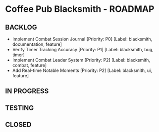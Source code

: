 # Coffee Pub Blacksmith - ROADMAP

<!--
USAGE:
1. To add new items: Add them here in the appropriate section using the format:
   - Your new task title [Priority: P0-P4] [Label: blacksmith, label1, label2]
   They will be automatically created as GitHub Issues.

2. To modify existing items: Edit them in GitHub Issues instead of here.
   This file will be automatically updated to reflect those changes.

EXAMPLE:
- Do that thing [Priority: P2] [Label: blacksmith, enhancement, automation]


This dual workflow allows for easy planning while maintaining GitHub Issues as the source of truth.

PRIORITIES:
P0 - Critical/Blocker
P1 - High Priority
P2 - Medium Priority
P3 - Low Priority
P4 - Low Priority/Low Impact
-->

## BACKLOG

- Implement Combat Session Journal [Priority: P0] [Label: blacksmith, documentation, feature]
- Verify Timer Tracking Accuracy [Priority: P1] [Label: blacksmith, bug, timer]
- Implement Combat Leader System [Priority: P2] [Label: blacksmith, combat, feature]
- Add Real-time Notable Moments [Priority: P2] [Label: blacksmith, ui, feature]

## IN PROGRESS



## TESTING



## CLOSED



